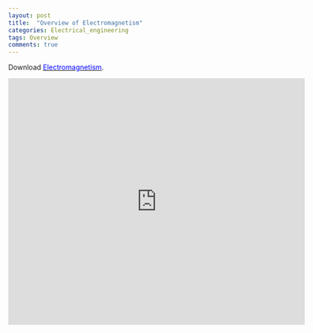 ```yaml
---
layout: post
title:  "Overview of Electromagnetism"
categories: Electrical_engineering
tags: Overview
comments: true
---
```

<body>
	<p>Download <a href="https://kohmbae.github.io/assets/img/Electrical_engineering/Electromagnetism/Electromagnetism.pdf"><span style="color:blue">Electromagnetism</span></a>.</p>
  <embed src="https://kohmbae.github.io/assets/img/Electrical_engineering/Electromagnetism/Electromagnetism.pdf" width="600px" height="500px" />
</body>
